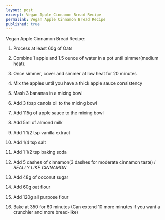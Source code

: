 ```yaml
---
layout: post
excerpt: Vegan Apple Cinnamon Bread Recipe
permalink: Vegan Apple Cinnamon Bread Recipe
published: true
---
```

Vegan Apple Cinnamon Bread Recipe:

1. Process at least 60g of Oats
2. Combine 1 apple and 1.5 ounce of water in a pot until simmer(medium heat).
3. Once simmer, cover and simmer at low heat for 20 minutes
4. Mix the apples until you have a thick apple sauce consistency

5. Mash 3 bananas in a mixing bowl

6. Add 3 tbsp canola oil to the mixing bowl
7. Add 115g of apple sauce to the mixing bowl
8. Add 5ml of almond milk
9. Add 1 1/2 tsp vanilla extract

10. Add 1/4 tsp salt
11. Add 1 1/2 tsp baking soda
12. Add 5 dashes of cinnamon(3 dashes for moderate cinnamon taste)    *I REALLY LIKE CINNAMON*
13. Add 48g of coconut sugar
14. Add 60g oat flour
15. Add 120g all purpose flour

16. Bake at 350 for 60 minutes (Can extend 10 more minutes if you want a crunchier and more bread-like)

